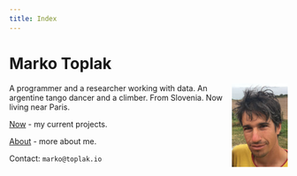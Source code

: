 ```yaml
---
title: Index
---
```


# Marko Toplak

[<img src="/markotoplak201808_h200.jpg" style="max-width: 20%; float:right; margin-left: 3px;" alt="Marko Toplak's headshot" />](/markotoplak201808.jpg)
A programmer and a researcher working with data. An argentine tango dancer and a climber.
From Slovenia. Now living near Paris.


[Now](/now/) - my current projects.

[About](/about/) - more about me.

Contact: `marko@toplak.io`
